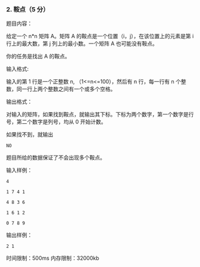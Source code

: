 ### 2. 鞍点（5 分）

题目内容：

给定一个 n\*n 矩阵 A。矩阵 A 的鞍点是一个位置（i，j），在该位置上的元素是第 i 行上的最大数，第 j 列上的最小数。一个矩阵 A 也可能没有鞍点。

你的任务是找出 A 的鞍点。

输入格式:

输入的第 1 行是一个正整数 n, （1<=n<=100），然后有 n 行，每一行有 n 个整数，同一行上两个整数之间有一个或多个空格。

输出格式：

对输入的矩阵，如果找到鞍点，就输出其下标。下标为两个数字，第一个数字是行号，第二个数字是列号，均从 0 开始计数。

如果找不到，就输出
```
NO
```
题目所给的数据保证了不会出现多个鞍点。

输入样例：
```
4

1 7 4 1

4 8 3 6

1 6 1 2

0 7 8 9
```
输出样例：
```
2 1
```
时间限制：500ms 内存限制：32000kb

